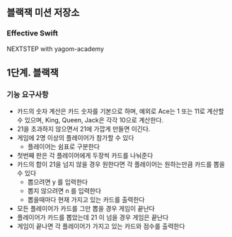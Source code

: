 ## 블랙잭 미션 저장소
### Effective Swift
NEXTSTEP with yagom-academy

## 1단계. 블랙잭

### 기능 요구사항

- 카드의 숫자 계산은 카드 숫자를 기본으로 하며, 예외로 Ace는 1 또는 11로 계산할 수 있으며, King, Queen, Jack은 각각 10으로 계산한다.
- 21을 초과하지 않으면서 21에 가깝게 만들면 이긴다.
- 게임에 2명 이상의 플레이어가 참가할 수 있다
  - 플레이어는 쉼표로 구분한다
- 첫번째 판은 각 플레이어에게 두장씩 카드를 나눠준다
- 카드의 합이 21을 넘지 않을 경우 원한다면 각 플레이어는 원하는만큼 카드를 뽑을 수 있다
  - 뽑으려면 y 를 입력한다
  - 뽑지 않으려면 n 를 입력한다
  - 뽑을때마다 현재 가지고 있는 카드를 출력한다
- 모든 플레이어가 카드를 그만 뽑을 경우 게임이 끝난다
- 플레이어가 카드를 뽑았는데 21 이 넘을 경우 게임은 끝난다
- 게임이 끝나면 각 플레이어가 가지고 있는 카드와 점수를 출력한다

